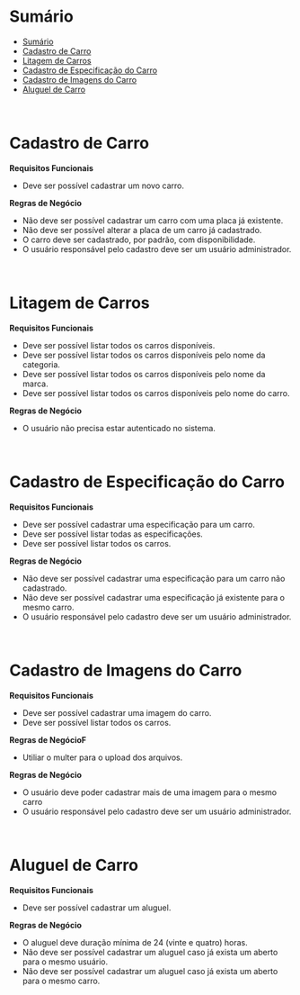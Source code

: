 
# Sumário
- [Sumário](#sumário)
- [Cadastro de Carro](#cadastro-de-carro)
- [Litagem de Carros](#litagem-de-carros)
- [Cadastro de Especificação do Carro](#cadastro-de-especificação-do-carro)
- [Cadastro de Imagens do Carro](#cadastro-de-imagens-do-carro)
- [Aluguel de Carro](#aluguel-de-carro)

<br/>

# Cadastro de Carro

**Requisitos Funcionais**

- Deve ser possível cadastrar um novo carro.

**Regras de Negócio**

- Não deve ser possível cadastrar um carro com uma placa já existente.
- Não deve ser possível alterar a placa de um carro já cadastrado.
- O carro deve ser cadastrado, por padrão, com disponibilidade.
- O usuário responsável pelo cadastro deve ser um usuário administrador.

<br/>

# Litagem de Carros

**Requisitos Funcionais**

- Deve ser possível listar todos os carros disponíveis.
- Deve ser possível listar todos os carros disponíveis pelo nome da categoria.
- Deve ser possível listar todos os carros disponíveis pelo nome da marca.
- Deve ser possível listar todos os carros disponíveis pelo nome do carro.

**Regras de Negócio**

- O usuário não precisa estar autenticado no sistema.

<br/>

# Cadastro de Especificação do Carro

**Requisitos Funcionais**

- Deve ser possível cadastrar uma especificação para um carro.
- Deve ser possível listar todas as especificações.
- Deve ser possível listar todos os carros.

**Regras de Negócio**

- Não deve ser possível cadastrar uma especificação para um carro não cadastrado.
- Não deve ser possível cadastrar uma especificação já existente para o mesmo carro.
- O usuário responsável pelo cadastro deve ser um usuário administrador.

<br/>

# Cadastro de Imagens do Carro

**Requisitos Funcionais**

- Deve ser possível cadastrar uma imagem do carro.
- Deve ser possível listar todos os carros.

**Regras de NegócioF**

- Utiliar o multer para o upload dos arquivos.

**Regras de Negócio**

- O usuário deve poder cadastrar mais de uma imagem para o mesmo carro
- O usuário responsável pelo cadastro deve ser um usuário administrador.

<br/>

# Aluguel de Carro

**Requisitos Funcionais**

- Deve ser possível cadastrar um aluguel.

**Regras de Negócio**

- O aluguel deve duração mínima de 24 (vinte e quatro) horas.
- Não deve ser possível cadastrar um aluguel caso já exista um aberto para o mesmo usuário.
- Não deve ser possível cadastrar um aluguel caso já exista um aberto para o mesmo carro.

